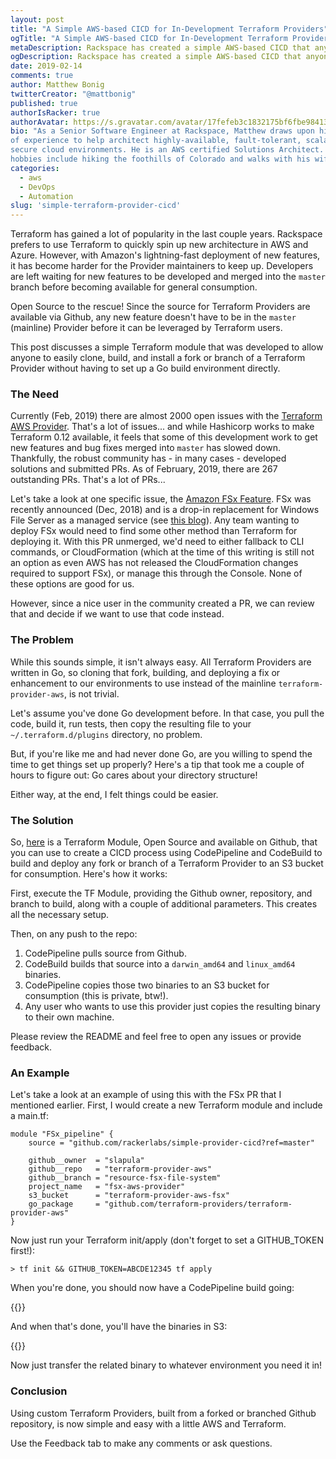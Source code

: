 ```yaml
---
layout: post
title: "A Simple AWS-based CICD for In-Development Terraform Providers"
ogTitle: "A Simple AWS-based CICD for In-Development Terraform Providers"
metaDescription: Rackspace has created a simple AWS-based CICD that anyone can use to build a custom Terraform Provider.
ogDescription: Rackspace has created a simple AWS-based CICD that anyone can use to build a custom Terraform Provider.
date: 2019-02-14
comments: true
author: Matthew Bonig
twitterCreator: "@mattbonig"
published: true
authorIsRacker: true
authorAvatar: https://s.gravatar.com/avatar/17fefeb3c1832175bf6fbe9841368292?s=128
bio: "As a Senior Software Engineer at Rackspace, Matthew draws upon his 15 years
of experience to help architect highly-available, fault-tolerant, scalable, and
secure cloud environments. He is an AWS certified Solutions Architect. His
hobbies include hiking the foothills of Colorado and walks with his wife and dogs."
categories:
  - aws
  - DevOps
  - Automation
slug: 'simple-terraform-provider-cicd' 
---
```


Terraform has gained a lot of popularity in the last couple years. Rackspace
prefers to use Terraform to quickly spin up new architecture in AWS and Azure.
However, with Amazon's lightning-fast deployment of new features, it has become
harder for the Provider maintainers to keep up. Developers are left waiting for
new features to be developed and merged into the `master` branch before becoming
available for general consumption.

<!--more-->

Open Source to the rescue! Since the source for Terraform Providers are available
via Github, any new feature doesn't have to be in the `master` (mainline)
Provider before it can be leveraged by Terraform users.

This post discusses a simple Terraform module that was developed to allow anyone
to easily clone, build, and install a fork or branch of a Terraform Provider
without having to set up a Go build environment directly.

### The Need

Currently (Feb, 2019) there are almost 2000 open issues with the
[Terraform AWS Provider](https://github.com/terraform-providers/terraform-provider-aws/issues).
That's a lot of issues... and while Hashicorp works to make Terraform 0.12 available,
it feels that some of this development work to get new features and bug fixes
merged into `master` has slowed down. Thankfully, the robust community has - in
many cases - developed solutions and submitted PRs. As of February, 2019, there
are 267 outstanding PRs. That's a lot of PRs...

Let's take a look at one specific issue, the [Amazon FSx Feature](https://github.com/terraform-providers/terraform-provider-aws/issues/7035). FSx was recently announced (Dec, 2018) and is a drop-in replacement for Windows File Server as a managed service (see [this blog](https://developer.rackspace.com/blog/amazon-fsx-replaces-file-shares/)). Any team wanting to deploy FSx would need to find some other method than Terraform for deploying it. With this PR unmerged, we'd need to either fallback to CLI commands, or CloudFormation (which at the time of this writing is still not an option as even AWS has not released the CloudFormation changes required to support FSx), or manage this through the Console. None of these options are good for us.

However, since a nice user in the community created a PR, we can review that and
decide if we want to use that code instead.

### The Problem

While this sounds simple, it isn't always easy. All Terraform Providers are
written in Go, so cloning that fork, building, and deploying a fix or enhancement
to our environments to use instead of the mainline `terraform-provider-aws`, is
not trivial.

Let's assume you've done Go development before. In that case, you pull the code,
build it, run tests, then copy the resulting file to your `~/.terraform.d/plugins`
directory, no problem.

But, if you're like me and had never done Go, are you willing to spend the time
to get things set up properly? Here's a tip that took me a couple of hours to
figure out: Go cares about your directory structure!

Either way, at the end, I felt things could be easier.

### The Solution

So, [here](https://github.com/rackerlabs/simple-provider-cicd) is a Terraform
Module, Open Source and available on Github, that you can use to create a CICD
process using CodePipeline and CodeBuild to build and deploy any fork or branch
of a Terraform Provider to an S3 bucket for consumption. Here's how it works:

First, execute the TF Module, providing the Github owner, repository, and branch
to build, along with a couple of additional parameters. This creates all the
necessary setup.

Then, on any push to the repo:

1. CodePipeline pulls source from Github.
2. CodeBuild builds that source into a `darwin_amd64` and `linux_amd64` binaries.
3. CodePipeline copies those two binaries to an S3 bucket for consumption (this is private, btw!).
4. Any user who wants to use this provider just copies the resulting binary to their own machine.

Please review the README and feel free to open any issues or provide feedback.

### An Example

Let's take a look at an example of using this with the FSx PR that I mentioned
earlier. First, I would create a new Terraform module and include a main.tf:

```
module "FSx_pipeline" {
    source = "github.com/rackerlabs/simple-provider-cicd?ref=master"

    github__owner  = "slapula"
    github__repo   = "terraform-provider-aws"
    github__branch = "resource-fsx-file-system"
    project_name   = "fsx-aws-provider"
    s3_bucket      = "terraform-provider-aws-fsx"
    go_package     = "github.com/terraform-providers/terraform-provider-aws"
}
```

Now just run your Terraform init/apply (don't forget to set a GITHUB_TOKEN first!):

```
> tf init && GITHUB_TOKEN=ABCDE12345 tf apply
```

When you're done, you should now have a CodePipeline build going:

{{<image src="code-pipeline.png" title="" alt="">}}

And when that's done, you'll have the binaries in S3:

{{<image src="s3.png" title="" alt="">}}

Now just transfer the related binary to whatever environment you need it in!


### Conclusion

Using custom Terraform Providers, built from a forked or branched Github
repository, is now simple and easy with a little AWS and Terraform.

Use the Feedback tab to make any comments or ask questions.

